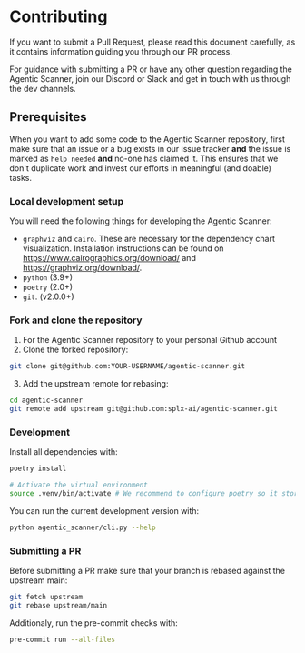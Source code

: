 # Contributing

If you want to submit a Pull Request, please read this document carefully, as it contains information guiding you through our PR process.

For guidance with submitting a PR or have any other question regarding the Agentic Scanner, join our Discord or Slack and get in touch with us through the dev channels.

## Prerequisites

When you want to add some code to the Agentic Scanner repository, first make sure that an issue or a bug exists in our issue tracker **and** the issue is marked as `help needed` **and** no-one has claimed it. This ensures that we don't duplicate work and invest our efforts in meaningful (and doable) tasks.

### Local development setup

You will need the following things for developing the Agentic Scanner:
- `graphviz` and `cairo`. These are necessary for the dependency chart visualization. Installation instructions can be found on https://www.cairographics.org/download/ and https://graphviz.org/download/.
- `python` (3.9+)
- `poetry` (2.0+)
- `git`. (v2.0.0+)

### Fork and clone the repository

1. For the Agentic Scanner repository to your personal Github account
2. Clone the forked repository:
```sh
git clone git@github.com:YOUR-USERNAME/agentic-scanner.git
```
3. Add the upstream remote for rebasing:
```sh
cd agentic-scanner
git remote add upstream git@github.com:splx-ai/agentic-scanner.git
```

### Development

Install all dependencies with:
```sh
poetry install

# Activate the virtual environment
source .venv/bin/activate # We recommend to configure poetry so it stores the virtual environment in the project repository
```

You can run the current development version with:
```sh
python agentic_scanner/cli.py --help
```

### Submitting a PR

Before submitting a PR make sure that your branch is rebased against the upstream main:
```sh
git fetch upstream
git rebase upstream/main
```

Additionaly, run the pre-commit checks with:
```sh
pre-commit run --all-files
```
